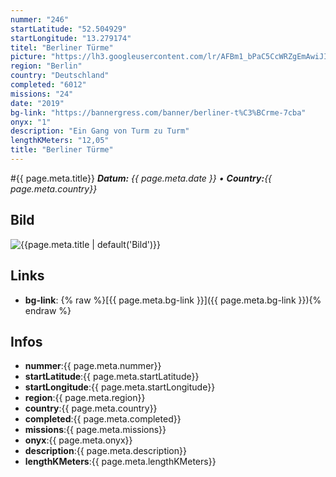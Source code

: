 ```yaml
---
nummer: "246"
startLatitude: "52.504929"
startLongitude: "13.279174"
titel: "Berliner Türme"
picture: "https://lh3.googleusercontent.com/lr/AFBm1_bPaC5CcWRZgEmAwiJIKFI3SbIFwx0ZjFZX-_GrNOe9ZtHzz_bCpUZqyDJ2uknkTg_bjBCA9WD11ojDg47zZZx9Nipd4_K2jRBK2WHBqbHKs7xeERLu5BZZNomdjNoRUBuV01i1LQGUFvQ6dCki-UxDiId33Efm4NedWkwY8WQWIpXlZeGJ8EJQyZMX7i3LMyJi_vp1ROjofJTzx-YxtaFxSMa8mTgIU8pGcAQWCInIYKni3N8QFgjK2A_vm6r8xV3UZETuaonEVYuC-OQj_uURYBcHuDKb1JS44Ktau8SUFGU8udUukYDxnvbeMmntDysj73VeG_MYRwgyNEBgT46IZqTDw8Da2oY8cRs9EocZjcAwBz-9rx9KHmMaONbsHt4mWXrl2W301WCPOWWX8bF950Iwyf8jki_Ey1ggs8s4tEWo-F4BP992QvJpfux6CLB-FeMzgxYQ25g4S0ro12ajMUaz1nVecZJR9bSn6NtmeuztKxr1VFA1O_im67HtERXrSCnOlP4zSJsRyOa_z_vO5EOBQMZSZdflVW9yx2migVT6mrOjonkQm5EU6dnJtjo_rOBnyXmOUqHwI6n5SXknJhJH5e9bHE_GSKDXFO0FKiHt986agyO1vyvLxuvG9R_Ly8xX2Gulfkm1AWN23GYnZ2CVMxcaK_yaApb_WqZx4nTzAkI0v7x3v3AOQm2c93T4AlPyzjAdYlw0OURO7pJAbU5VHUVovwqPS9Yi8xpHbBHcvSGoZMkXhlCTq6CMa50aM-bUuHghWQQQK1njmPlnsRyJ-zeyfgU90ZCN9dJC6qK0DGuQJ1ZJoK5mJLOzi8FHxsWkoRB3QpEdx5gDKXxB6EdJ3DY"
region: "Berlin"
country: "Deutschland"
completed: "6012"
missions: "24"
date: "2019"
bg-link: "https://bannergress.com/banner/berliner-t%C3%BCrme-7cba"
onyx: "1"
description: "Ein Gang von Turm zu Turm"
lengthKMeters: "12,05"
title: "Berliner Türme"
---
```


#{{ page.meta.title}}
_**Datum:** {{ page.meta.date }} • **Country:**{{ page.meta.country}}_

## Bild
![{{page.meta.title | default('Bild')}}]({{page.meta.picture}})

## Links
- **bg-link**: {% raw %}[{{ page.meta.bg-link }}]({{ page.meta.bg-link }}){% endraw %}

## Infos
- **nummer**:{{ page.meta.nummer}}
- **startLatitude**:{{ page.meta.startLatitude}}
- **startLongitude**:{{ page.meta.startLongitude}}
- **region**:{{ page.meta.region}}
- **country**:{{ page.meta.country}}
- **completed**:{{ page.meta.completed}}
- **missions**:{{ page.meta.missions}}
- **onyx**:{{ page.meta.onyx}}
- **description**:{{ page.meta.description}}
- **lengthKMeters**:{{ page.meta.lengthKMeters}}


